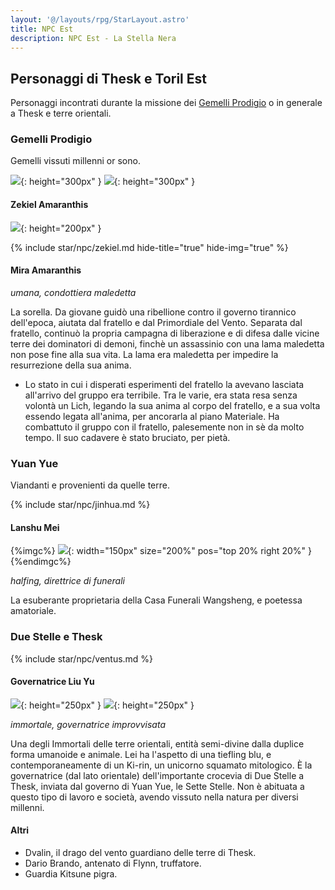 ```yaml
---
layout: '@/layouts/rpg/StarLayout.astro'
title: NPC Est
description: NPC Est - La Stella Nera
---
```


## Personaggi di Thesk e Toril Est

Personaggi incontrati durante la missione dei [Gemelli Prodigio](/star/mainquest) o in generale a Thesk e terre orientali.

### Gemelli Prodigio

Gemelli vissuti millenni or sono.

![](https://i.imgur.com/WkylzwX.jpg){: height="300px" } <span></span> ![](https://i.imgur.com/1IDRD4i.png){: height="300px" }

#### Zekiel Amaranthis

![](https://cdna.artstation.com/p/assets/images/images/059/119/168/large/krystyna-nowek-lich2.jpg?1675694355){: height="200px" }

{% include star/npc/zekiel.md hide-title="true" hide-img="true" %}

#### Mira Amaranthis

*umana, condottiera maledetta*

La sorella. Da giovane guidò una ribellione contro il governo tirannico dell'epoca, aiutata dal fratello e dal Primordiale del Vento. Separata dal fratello, continuò la propria campagna di liberazione e di difesa dalle vicine terre dei dominatori di demoni, finchè un assassinio con una lama maledetta non pose fine alla sua vita. La lama era maledetta per impedire la resurrezione della sua anima.

- Lo stato in cui i disperati esperimenti del fratello la avevano lasciata all'arrivo del gruppo era terribile. Tra le varie, era stata resa senza volontà un Lich, legando la sua anima al corpo del fratello, e a sua volta essendo legata all'anima, per ancorarla al piano Materiale. Ha combattuto il gruppo con il fratello, palesemente non in sè da molto tempo. Il suo cadavere è stato bruciato, per pietà.

### Yuan Yue

Viandanti e provenienti da quelle terre.

{% include star/npc/jinhua.md %}

#### Lanshu Mei

{%imgc%}
![](https://64.media.tumblr.com/6dcdc769131804e03f4743435db0c398/7211574e76cdc234-76/s2048x3072/3f96e9cd76b3143af632ea8b322410f8aeec3024.jpg){: width="150px" size="200%" pos="top 20% right 20%" }
{%endimgc%}

*halfing, direttrice di funerali*

La esuberante proprietaria della Casa Funerali Wangsheng, e poetessa amatoriale.

### Due Stelle e Thesk

{% include star/npc/ventus.md %}

#### Governatrice Liu Yu

![](https://mir-s3-cdn-cf.behance.net/project_modules/max_3840/f7390d164940385.63ff2a7a0aff3.png){: height="250px" } ![](/assets/rpg/star/kirin-blue.webp){: height="250px" }

*immortale, governatrice improvvisata*

Una degli Immortali delle terre orientali, entità semi-divine dalla duplice forma umanoide e animale. Lei ha l'aspetto di una tiefling blu, e contemporaneamente di un Ki-rin, un unicorno squamato mitologico. È la governatrice (dal lato orientale) dell'importante crocevia di Due Stelle a Thesk, inviata dal governo di Yuan Yue, le Sette Stelle. Non è abituata a questo tipo di lavoro e società, avendo vissuto nella natura per diversi millenni.

#### Altri

- Dvalin, il drago del vento guardiano delle terre di Thesk.
- Dario Brando, antenato di Flynn, truffatore.
- Guardia Kitsune pigra.